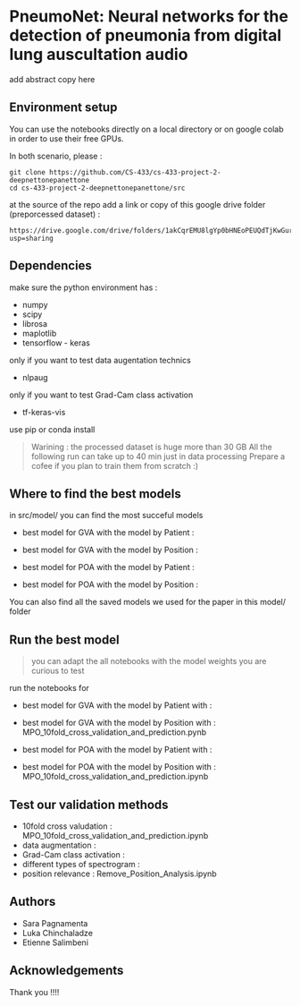 # PneumoNet: Neural networks for the detection of pneumonia from digital lung auscultation audio


add abstract copy here


## Environment setup

 You can use the notebooks directly on a local directory or on google colab in order to use their free GPUs.

In both scenario, please :
```
git clone https://github.com/CS-433/cs-433-project-2-deepnettonepanettone
cd cs-433-project-2-deepnettonepanettone/src
```

at the source of the repo add a link or copy of this google drive folder (preporcessed dataset) :
```
https://drive.google.com/drive/folders/1akCqrEMU8lgYp0bHNEoPEUQdTjKwGur2?usp=sharing
```

## Dependencies

make sure the python environment has : 

* numpy
* scipy
* librosa
* maplotlib
* tensorflow - keras

only if you want to test data augentation technics
* nlpaug

only if you want to test Grad-Cam class activation 
* tf-keras-vis

use pip or conda install


>
> Warining : the processed dataset is huge more than 30 GB
> All the following run can take up to 40 min just in data processing
> Prepare a cofee if you plan to train them from scratch :) 
>


## Where to find the best models

in src/model/ you can find the most succeful models

* best model for GVA with the model by Patient : 
* best model for GVA with the model by Position : 

* best model for POA with the model by Patient : 
* best model for POA with the model by Position : 


You can also find all the saved models we used for the paper in this model/ folder

## Run the best model

> you can adapt the all notebooks with the model weights you are curious to test

run the notebooks for

* best model for GVA with the model by Patient with : 
* best model for GVA with the model by Position with : MPO_10fold_cross_validation_and_prediction.pynb

* best model for POA with the model by Patient with :
* best model for POA with the model by Position with : MPO_10fold_cross_validation_and_prediction.ipynb

## Test our validation methods

* 10fold cross valudation : MPO_10fold_cross_validation_and_prediction.ipynb
* data augmentation :
* Grad-Cam class activation :
* different types of spectrogram :  
* position relevance : Remove_Position_Analysis.ipynb

## Authors

* Sara Pagnamenta
* Luka Chinchaladze
* Etienne Salimbeni

## Acknowledgements

Thank you !!!!
